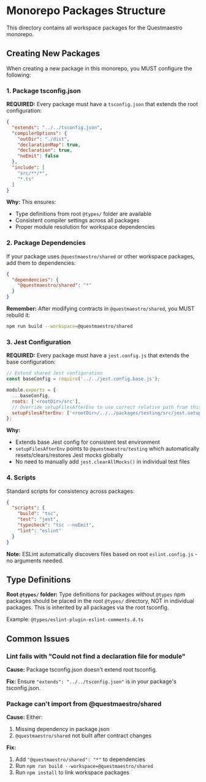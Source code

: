 # Monorepo Packages Structure

This directory contains all workspace packages for the Questmaestro monorepo.

## Creating New Packages

When creating a new package in this monorepo, you MUST configure the following:

### 1. Package tsconfig.json

**REQUIRED:** Every package must have a `tsconfig.json` that extends the root configuration:

```json
{
  "extends": "../../tsconfig.json",
  "compilerOptions": {
    "outDir": "./dist",
    "declarationMap": true,
    "declaration": true,
    "noEmit": false
  },
  "include": [
    "src/**/*",
    "*.ts"
  ]
}
```

**Why:** This ensures:

- Type definitions from root `@types/` folder are available
- Consistent compiler settings across all packages
- Proper module resolution for workspace dependencies

### 2. Package Dependencies

If your package uses `@questmaestro/shared` or other workspace packages, add them to dependencies:

```json
{
  "dependencies": {
    "@questmaestro/shared": "*"
  }
}
```

**Remember:** After modifying contracts in `@questmaestro/shared`, you MUST rebuild it:

```bash
npm run build --workspace=@questmaestro/shared
```

### 3. Jest Configuration

**REQUIRED:** Every package must have a `jest.config.js` that extends the base configuration:

```javascript
// Extend shared Jest configuration
const baseConfig = require('../../jest.config.base.js');

module.exports = {
  ...baseConfig,
  roots: ['<rootDir>/src'],
  // Override setupFilesAfterEnv to use correct relative path from this package
  setupFilesAfterEnv: ['<rootDir>/../../packages/testing/src/jest.setup.js'],
};
```

**Why:**

- Extends base Jest config for consistent test environment
- `setupFilesAfterEnv` points to `@questmaestro/testing` which automatically resets/clears/restores Jest mocks globally
- No need to manually add `jest.clearAllMocks()` in individual test files

### 4. Scripts

Standard scripts for consistency across packages:

```json
{
  "scripts": {
    "build": "tsc",
    "test": "jest",
    "typecheck": "tsc --noEmit",
    "lint": "eslint"
  }
}
```

**Note:** ESLint automatically discovers files based on root `eslint.config.js` - no arguments needed.

## Type Definitions

**Root `@types/` folder:** Type definitions for packages without `@types` npm packages should be placed in the root
`@types/` directory, NOT in individual packages. This is inherited by all packages via the root tsconfig.

Example: `@types/eslint-plugin-eslint-comments.d.ts`

## Common Issues

### Lint fails with "Could not find a declaration file for module"

**Cause:** Package tsconfig.json doesn't extend root tsconfig.

**Fix:** Ensure `"extends": "../../tsconfig.json"` is in your package's tsconfig.json.

### Package can't import from @questmaestro/shared

**Cause:** Either:

1. Missing dependency in package.json
2. `@questmaestro/shared` not built after contract changes

**Fix:**

1. Add `"@questmaestro/shared": "*"` to dependencies
2. Run `npm run build --workspace=@questmaestro/shared`
3. Run `npm install` to link workspace packages
